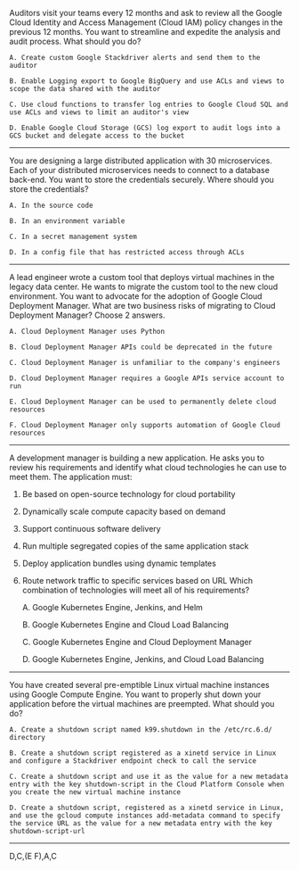Auditors visit your teams every 12 months and ask to review all the Google Cloud Identity and Access Management (Cloud IAM) policy changes in the previous 12 months. You want to streamline and expedite the analysis and audit process.
What should you do?

    A. Create custom Google Stackdriver alerts and send them to the auditor

    B. Enable Logging export to Google BigQuery and use ACLs and views to scope the data shared with the auditor

    C. Use cloud functions to transfer log entries to Google Cloud SQL and use ACLs and views to limit an auditor's view

    D. Enable Google Cloud Storage (GCS) log export to audit logs into a GCS bucket and delegate access to the bucket

---

You are designing a large distributed application with 30 microservices. Each of your distributed microservices needs to connect to a database back-end. You want to store the credentials securely.
Where should you store the credentials?

    A. In the source code

    B. In an environment variable

    C. In a secret management system

    D. In a config file that has restricted access through ACLs

---

A lead engineer wrote a custom tool that deploys virtual machines in the legacy data center. He wants to migrate the custom tool to the new cloud environment.
You want to advocate for the adoption of Google Cloud Deployment Manager.
What are two business risks of migrating to Cloud Deployment Manager? Choose 2 answers.

    A. Cloud Deployment Manager uses Python

    B. Cloud Deployment Manager APIs could be deprecated in the future

    C. Cloud Deployment Manager is unfamiliar to the company's engineers

    D. Cloud Deployment Manager requires a Google APIs service account to run

    E. Cloud Deployment Manager can be used to permanently delete cloud resources

    F. Cloud Deployment Manager only supports automation of Google Cloud resources

---

A development manager is building a new application. He asks you to review his requirements and identify what cloud technologies he can use to meet them. The application must:
1. Be based on open-source technology for cloud portability
2. Dynamically scale compute capacity based on demand
3. Support continuous software delivery
4. Run multiple segregated copies of the same application stack
5. Deploy application bundles using dynamic templates
6. Route network traffic to specific services based on URL
Which combination of technologies will meet all of his requirements?

    A. Google Kubernetes Engine, Jenkins, and Helm

    B. Google Kubernetes Engine and Cloud Load Balancing

    C. Google Kubernetes Engine and Cloud Deployment Manager

    D. Google Kubernetes Engine, Jenkins, and Cloud Load Balancing

---

You have created several pre-emptible Linux virtual machine instances using Google Compute Engine. You want to properly shut down your application before the virtual machines are preempted.
What should you do?

    A. Create a shutdown script named k99.shutdown in the /etc/rc.6.d/ directory

    B. Create a shutdown script registered as a xinetd service in Linux and configure a Stackdriver endpoint check to call the service

    C. Create a shutdown script and use it as the value for a new metadata entry with the key shutdown-script in the Cloud Platform Console when you create the new virtual machine instance

    D. Create a shutdown script, registered as a xinetd service in Linux, and use the gcloud compute instances add-metadata command to specify the service URL as the value for a new metadata entry with the key shutdown-script-url

----
D,C,(E F),A,C
